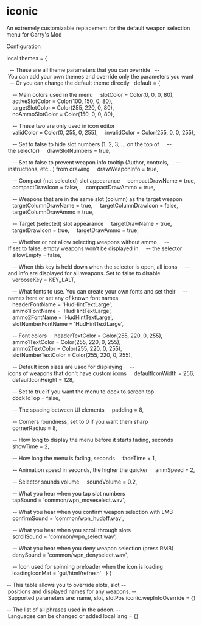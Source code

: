 # iconic

An extremely customizable replacement for the default weapon selection menu for Garry's Mod

Configuration

local themes = {

  -- These are all theme parameters that you can override
  -- You can add your own themes and override only the parameters you want
  -- Or you can change the default theme directly
  default = {

    -- Main colors used in the menu
    slotColor = Color(0, 0, 0, 80),
    activeSlotColor = Color(100, 150, 0, 80),
    targetSlotColor = Color(255, 220, 0, 80),
    noAmmoSlotColor = Color(150, 0, 0, 80),

    -- These two are only used in icon editor
    validColor = Color(0, 255, 0, 255),
    invalidColor = Color(255, 0, 0, 255),

    -- Set to false to hide slot numbers (1, 2, 3, ... on the top of
    -- the selector)
    drawSlotNumbers = true,

    -- Set to false to prevent weapon info tooltip (Author, controls,
    -- instructions, etc...) from drawing
    drawWeaponInfo = true,

    -- Compact (not selected) slot appearance
    compactDrawName = true,
    compactDrawIcon = false,
    compactDrawAmmo = true,

    -- Weapons that are in the same slot (column) as the target weapon
    targetColumnDrawName = true,
    targetColumnDrawIcon = false,
    targetColumnDrawAmmo = true,

    -- Target (selected) slot appearance
    targetDrawName = true,
    targetDrawIcon = true,
    targetDrawAmmo = true,

    -- Whether or not allow selecting weapons without ammo
    -- If set to false, empty weapons won't be displayed in
    -- the selector
    allowEmpty = false,

    -- When this key is held down when the selector is open, all icons
    -- and info are displayed for all weapons. Set to false to disable
    verboseKey = KEY_LALT,

    -- What fonts to use. You can create your own fonts and set their
    -- names here or set any of known font names
    headerFontName = 'HudHintTextLarge',
    ammo1FontName = 'HudHintTextLarge',
    ammo2FontName = 'HudHintTextLarge',
    slotNumberFontName = 'HudHintTextLarge',

    -- Font colors
    headerTextColor = Color(255, 220, 0, 255),
    ammo1TextColor = Color(255, 220, 0, 255),
    ammo2TextColor = Color(255, 220, 0, 255),
    slotNumberTextColor = Color(255, 220, 0, 255),

    -- Default icon sizes are used for displaying
    -- icons of weapons that don't have custom icons
    defaultIconWidth = 256,
    defaultIconHeight = 128,

    -- Set to true if you want the menu to dock to screen top
    dockToTop = false,

    -- The spacing between UI elements
    padding = 8,

    -- Corners roundness, set to 0 if you want them sharp
    cornerRadius = 8,

    -- How long to display the menu before it starts fading, seconds
    showTime = 2,

    -- How long the menu is fading, seconds
    fadeTime = 1,

    -- Animation speed in seconds, the higher the quicker
    animSpeed = 2,

    -- Selector sounds volume
    soundVolume = 0.2,

    -- What you hear when you tap slot numbers
    tapSound = 'common/wpn_moveselect.wav',

    -- What you hear when you confirm weapon selection with LMB
    confirmSound = 'common/wpn_hudoff.wav',

    -- What you hear when you scroll through slots
    scrollSound = 'common/wpn_select.wav',

    -- What you hear when you deny weapon selection (press RMB)
    denySound = 'common/wpn_denyselect.wav',

    -- Icon used for spinning preloader when the icon is loading
    loadingIconMat = 'gui/html/refresh'
  }
}

-- This table allows you to override slots, slot
-- positions and displayed names for any weapons.
-- Supported parameters are: name, slot, slotPos
iconic.wepInfoOverride = {}

-- The list of all phrases used in the addon.
-- Languages can be changed or added
local lang = {}